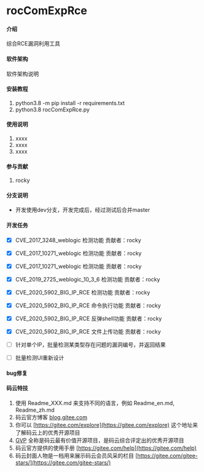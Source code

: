 # rocComExpRce

#### 介绍
综合RCE漏洞利用工具

#### 软件架构
软件架构说明


#### 安装教程

1.  python3.8 -m pip install -r requirements.txt
2.  python3.8 rocComExpRce.py

#### 使用说明

1.  xxxx
2.  xxxx
3.  xxxx

#### 参与贡献

1.  rocky

#### 分支说明

+ 开发使用dev分支，开发完成后，经过测试后合并master


#### 开发任务

- [x] CVE_2017_3248_weblogic 检测功能 贡献者：rocky
- [x] CVE_2017_10271_weblogic 检测功能 贡献者：rocky
- [x] CVE_2017_10271_weblogic 检测功能 贡献者：rocky
- [x] CVE_2019_2725_weblogic_10_3_6 检测功能 贡献者：rocky
- [x] CVE_2020_5902_BIG_IP_RCE 检测功能 贡献者：rocky
- [x] CVE_2020_5902_BIG_IP_RCE 命令执行功能 贡献者：rocky
- [x] CVE_2020_5902_BIG_IP_RCE 反弹shell功能 贡献者：rocky
- [x] CVE_2020_5902_BIG_IP_RCE 文件上传功能 贡献者：rocky
- [ ] 针对单个IP，批量检测某类型存在问题的漏洞编号，并返回结果
- [ ] 批量检测UI重新设计


#### bug修复

#### 码云特技

1.  使用 Readme\_XXX.md 来支持不同的语言，例如 Readme\_en.md, Readme\_zh.md
2.  码云官方博客 [blog.gitee.com](https://blog.gitee.com)
3.  你可以 [https://gitee.com/explore](https://gitee.com/explore) 这个地址来了解码云上的优秀开源项目
4.  [GVP](https://gitee.com/gvp) 全称是码云最有价值开源项目，是码云综合评定出的优秀开源项目
5.  码云官方提供的使用手册 [https://gitee.com/help](https://gitee.com/help)
6.  码云封面人物是一档用来展示码云会员风采的栏目 [https://gitee.com/gitee-stars/](https://gitee.com/gitee-stars/)
